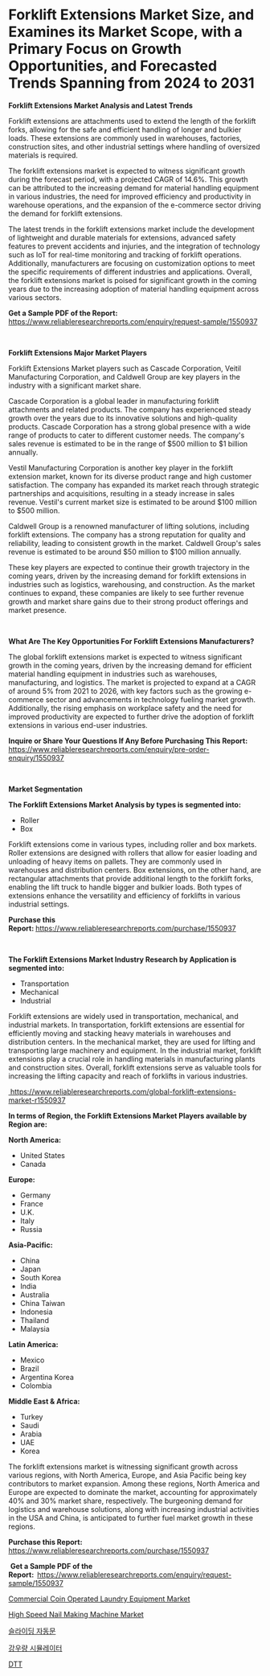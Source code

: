 <p><h1>Forklift Extensions Market Size, and Examines its Market Scope, with a Primary Focus on Growth Opportunities, and Forecasted Trends Spanning from 2024 to 2031</h1></p><p><strong>Forklift Extensions Market Analysis and Latest Trends</strong></p>
<p><p>Forklift extensions are attachments used to extend the length of the forklift forks, allowing for the safe and efficient handling of longer and bulkier loads. These extensions are commonly used in warehouses, factories, construction sites, and other industrial settings where handling of oversized materials is required.</p><p>The forklift extensions market is expected to witness significant growth during the forecast period, with a projected CAGR of 14.6%. This growth can be attributed to the increasing demand for material handling equipment in various industries, the need for improved efficiency and productivity in warehouse operations, and the expansion of the e-commerce sector driving the demand for forklift extensions.</p><p>The latest trends in the forklift extensions market include the development of lightweight and durable materials for extensions, advanced safety features to prevent accidents and injuries, and the integration of technology such as IoT for real-time monitoring and tracking of forklift operations. Additionally, manufacturers are focusing on customization options to meet the specific requirements of different industries and applications. Overall, the forklift extensions market is poised for significant growth in the coming years due to the increasing adoption of material handling equipment across various sectors.</p></p>
<p><strong>Get a Sample PDF of the Report:&nbsp;</strong> <a href="https://www.reliableresearchreports.com/enquiry/request-sample/1550937">https://www.reliableresearchreports.com/enquiry/request-sample/1550937</a></p>
<p>&nbsp;</p>
<p><strong>Forklift Extensions Major Market Players</strong></p>
<p><p>Forklift Extensions Market players such as Cascade Corporation, Veitil Manufacturing Corporation, and Caldwell Group are key players in the industry with a significant market share. </p><p>Cascade Corporation is a global leader in manufacturing forklift attachments and related products. The company has experienced steady growth over the years due to its innovative solutions and high-quality products. Cascade Corporation has a strong global presence with a wide range of products to cater to different customer needs. The company's sales revenue is estimated to be in the range of $500 million to $1 billion annually.</p><p>Vestil Manufacturing Corporation is another key player in the forklift extension market, known for its diverse product range and high customer satisfaction. The company has expanded its market reach through strategic partnerships and acquisitions, resulting in a steady increase in sales revenue. Vestil's current market size is estimated to be around $100 million to $500 million.</p><p>Caldwell Group is a renowned manufacturer of lifting solutions, including forklift extensions. The company has a strong reputation for quality and reliability, leading to consistent growth in the market. Caldwell Group's sales revenue is estimated to be around $50 million to $100 million annually.</p><p>These key players are expected to continue their growth trajectory in the coming years, driven by the increasing demand for forklift extensions in industries such as logistics, warehousing, and construction. As the market continues to expand, these companies are likely to see further revenue growth and market share gains due to their strong product offerings and market presence.</p></p>
<p>&nbsp;</p>
<p><strong>What Are The Key Opportunities For Forklift Extensions Manufacturers?</strong></p>
<p><p>The global forklift extensions market is expected to witness significant growth in the coming years, driven by the increasing demand for efficient material handling equipment in industries such as warehouses, manufacturing, and logistics. The market is projected to expand at a CAGR of around 5% from 2021 to 2026, with key factors such as the growing e-commerce sector and advancements in technology fueling market growth. Additionally, the rising emphasis on workplace safety and the need for improved productivity are expected to further drive the adoption of forklift extensions in various end-user industries.</p></p>
<p><strong>Inquire or Share Your Questions If Any Before Purchasing This Report:</strong> <a href="https://www.reliableresearchreports.com/enquiry/pre-order-enquiry/1550937">https://www.reliableresearchreports.com/enquiry/pre-order-enquiry/1550937</a></p>
<p>&nbsp;</p>
<p><strong>Market Segmentation</strong></p>
<p><strong>The Forklift Extensions Market Analysis by types is segmented into:</strong></p>
<p><ul><li>Roller</li><li>Box</li></ul></p>
<p><p>Forklift extensions come in various types, including roller and box markets. Roller extensions are designed with rollers that allow for easier loading and unloading of heavy items on pallets. They are commonly used in warehouses and distribution centers. Box extensions, on the other hand, are rectangular attachments that provide additional length to the forklift forks, enabling the lift truck to handle bigger and bulkier loads. Both types of extensions enhance the versatility and efficiency of forklifts in various industrial settings.</p></p>
<p><strong>Purchase this Report:&nbsp;</strong><a href="https://www.reliableresearchreports.com/purchase/1550937">https://www.reliableresearchreports.com/purchase/1550937</a></p>
<p>&nbsp;</p>
<p><strong>The Forklift Extensions Market Industry Research by Application is segmented into:</strong></p>
<p><ul><li>Transportation</li><li>Mechanical</li><li>Industrial</li></ul></p>
<p><p>Forklift extensions are widely used in transportation, mechanical, and industrial markets. In transportation, forklift extensions are essential for efficiently moving and stacking heavy materials in warehouses and distribution centers. In the mechanical market, they are used for lifting and transporting large machinery and equipment. In the industrial market, forklift extensions play a crucial role in handling materials in manufacturing plants and construction sites. Overall, forklift extensions serve as valuable tools for increasing the lifting capacity and reach of forklifts in various industries.</p></p>
<p><a href="https://www.reliableresearchreports.com/global-forklift-extensions-market-r1550937">&nbsp;https://www.reliableresearchreports.com/global-forklift-extensions-market-r1550937</a></p>
<p><strong>In terms of Region, the Forklift Extensions Market Players available by Region are:</strong></p>
<p>
    <p> <strong> North America: </strong>
        <ul>
            <li>United States</li>
            <li>Canada</li>
        </ul>
        </p> 
    <p> <strong> Europe: </strong>
        <ul>
            <li>Germany</li>
            <li>France</li>
            <li>U.K.</li>
            <li>Italy</li>
            <li>Russia</li>
        </ul>
        </p> 
    <p> <strong> Asia-Pacific: </strong>
        <ul>
            <li>China</li>
            <li>Japan</li>
            <li>South Korea</li>
            <li>India</li>
            <li>Australia</li>
            <li>China Taiwan</li>
            <li>Indonesia</li>
            <li>Thailand</li>
            <li>Malaysia</li>
        </ul>
        </p> 
    <p> <strong> Latin America: </strong>
        <ul>
            <li>Mexico</li>
            <li>Brazil</li>
            <li>Argentina Korea</li>
            <li>Colombia</li>
        </ul>
        </p> 
    <p> <strong> Middle East & Africa: </strong>
        <ul>
            <li>Turkey</li>
            <li>Saudi</li>
            <li>Arabia</li>
            <li>UAE</li>
            <li>Korea</li>
        </ul>
    </p>
    </p>
<p><p>The forklift extensions market is witnessing significant growth across various regions, with North America, Europe, and Asia Pacific being key contributors to market expansion. Among these regions, North America and Europe are expected to dominate the market, accounting for approximately 40% and 30% market share, respectively. The burgeoning demand for logistics and warehouse solutions, along with increasing industrial activities in the USA and China, is anticipated to further fuel market growth in these regions.</p></p>
<p><strong>Purchase this Report: </strong><a href="https://www.reliableresearchreports.com/purchase/1550937">https://www.reliableresearchreports.com/purchase/1550937</a></p>
<p>&nbsp;<strong>Get a Sample PDF of the Report:&nbsp;&nbsp;</strong><a href="https://www.reliableresearchreports.com/enquiry/request-sample/1550937">https://www.reliableresearchreports.com/enquiry/request-sample/1550937</a></p>
<p><strong></strong></p>
<p><p><a href="https://medium.com/@zolajenkins1966/commercial-coin-operated-laundry-equipment-market-competitive-analysis-market-trends-and-forecast-dc1f0ad34e91">Commercial Coin Operated Laundry Equipment Market</a></p><p><a href="https://github.com/mbisetmhermsr/Market-Research-Report-List-2/blob/main/high-speed-nail-making-machine-market.md">High Speed Nail Making Machine Market</a></p><p><a href="https://medium.com/@tedbernhard1944/%EC%9E%90%EB%8F%99%EC%9C%BC%EB%A1%9C-%EC%9B%80%EC%A7%81%EC%9D%B4%EB%8A%94-%EB%AC%B8-%EC%8B%9C%EC%9E%A5-%EA%B7%9C%EB%AA%A8-%EB%B0%8F-%EC%8B%9C%EC%9E%A5-%EB%8F%99%ED%96%A5-%EC%99%84%EC%A0%84%ED%95%9C-%EC%82%B0%EC%97%85-%EC%A0%84%EB%A7%9D-2024%EB%85%84%EB%B6%80%ED%84%B0-2031%EB%85%84%EA%B9%8C%EC%A7%80-c54a48497b66">슬라이딩 자동문</a></p><p><a href="https://medium.com/@bubblebutt879567/%EA%B0%95%EC%9A%B0-%EC%8B%9C%EB%AE%AC%EB%A0%88%EC%9D%B4%ED%84%B0-%EC%8B%9C%EC%9E%A5-%ED%86%B5%EC%B0%B0-%EC%8B%9C%EC%9E%A5-%EB%8F%99%ED%96%A5-%EC%84%B1%EC%9E%A5-2024%EB%85%84%EB%B6%80%ED%84%B0-2031%EB%85%84%EA%B9%8C%EC%A7%80-%EC%98%88%EC%83%81%EB%90%9C-%EC%98%88%EC%B8%A1-a53820cb82e1">강우량 시뮬레이터</a></p><p><a href="https://github.com/RodHoppe07/Market-Research-Report-List-1/blob/main/538625127196.md">DTT</a></p></p>